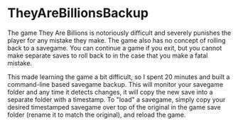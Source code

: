 # TheyAreBillionsBackup
The game They Are Billions is notoriously difficult and severely punishes the player for any mistake they make. The game also has no concept of rolling back to a savegame. You can continue a game if you exit, but you cannot make separate saves to roll back to in the case that you make a fatal mistake. 

This made learning the game a bit difficult, so I spent 20 minutes and built a command-line based savegame backup. This will monitor your savegame folder and any time it detects changes, it will copy the new save into a separate folder with a timestamp. To "load" a savegame, simply copy your desired timestamped savegame over top of the original in the game save folder (rename it to match the original), and reload the game.
